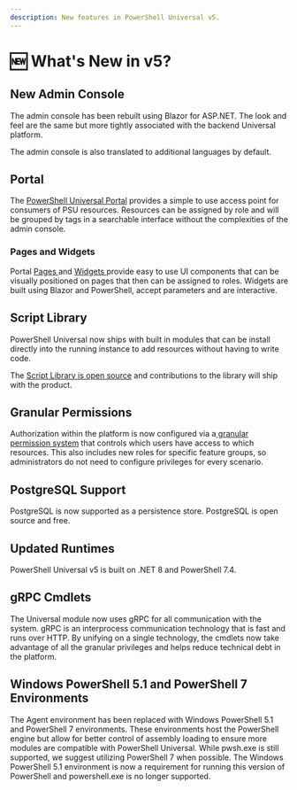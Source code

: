```yaml
---
description: New features in PowerShell Universal v5.
---
```


# 🆕 What's New in v5?

## New Admin Console

The admin console has been rebuilt using Blazor for ASP.NET. The look and feel are the same but more tightly associated with the backend Universal platform.

The admin console is also translated to additional languages by default.

## Portal

The [PowerShell Universal Portal](broken-reference) provides a simple to use access point for consumers of PSU resources.  Resources can be assigned by role and will be grouped by tags in a searchable interface without the complexities of the admin console.&#x20;

### Pages and Widgets

Portal [Pages ](portal/portal-pages.md)and [Widgets ](portal/portal-widgets/)provide easy to use UI components that can be visually positioned on pages that then can be assigned to roles. Widgets are built using Blazor and PowerShell, accept parameters and are interactive.

## Script Library

PowerShell Universal now ships with built in modules that can be install directly into the running instance to add resources without having to write code.&#x20;

The [Script Library is open source](https://github.com/ironmansoftware/scripts) and contributions to the library will ship with the product.&#x20;

## Granular Permissions

Authorization within the platform is now configured via a[ granular permission system](security/enterprise-security/permissions.md) that controls which users have access to which resources. This also includes new roles for specific feature groups, so administrators do not need to configure privileges for every scenario.&#x20;

## PostgreSQL Support

PostgreSQL is now supported as a persistence store. PostgreSQL is open source and free.

## Updated Runtimes

PowerShell Universal v5 is built on .NET 8 and PowerShell 7.4.

## gRPC Cmdlets

The Universal module now uses gRPC for all communication with the system. gRPC is an interprocess communication technology that is fast and runs over HTTP. By unifying on a single technology, the cmdlets now take advantage of all the granular privileges and helps reduce technical debt in the platform.&#x20;

## Windows PowerShell 5.1 and PowerShell 7 Environments

The Agent environment has been replaced with Windows PowerShell 5.1 and PowerShell 7 environments. These environments host the PowerShell engine but allow for better control of assembly loading to ensure more modules are compatible with PowerShell Universal. While pwsh.exe is still supported, we suggest utilizing PowerShell 7 when possible. The Windows PowerShell 5.1 environment is now a requirement for running this version of PowerShell and powershell.exe is no longer supported.

